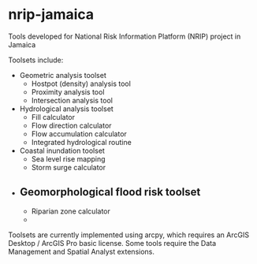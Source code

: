 # nrip-jamaica
Tools developed for National Risk Information Platform (NRIP) project in Jamaica

Toolsets include: 
- Geometric analysis toolset
  - Hostpot (density) analysis tool 
  - Proximity analysis tool
  - Intersection analysis tool 
- Hydrological analysis toolset
  - Fill calculator
  - Flow direction calculator
  - Flow accumulation calculator
  - Integrated hydrological routine
- Coastal inundation toolset
  - Sea level rise mapping
  - Storm surge calculator
- Geomorphological flood risk toolset
  - 
  - Riparian zone calculator
  - 

Toolsets are currently implemented using arcpy, which requires an ArcGIS Desktop / ArcGIS Pro basic license. Some tools require the Data Management and Spatial Analyst extensions.
